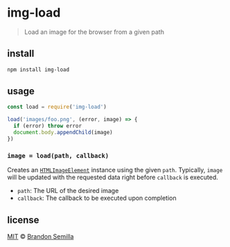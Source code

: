 # img-load
> Load an image for the browser from a given path

## install
```sh
npm install img-load
```

## usage
```js
const load = require('img-load')

load('images/foo.png', (error, image) => {
  if (error) throw error
  document.body.appendChild(image)
})
```

### `image = load(path, callback)`
Creates an [`HTMLImageElement`](https://developer.mozilla.org/en-US/docs/Web/API/HTMLImageElement/Image) instance using the given `path`. Typically, `image` will be updated with the requested data right before `callback` is executed.

- `path`: The URL of the desired image
- `callback`: The callback to be executed upon completion

## license
[MIT](https://opensource.org/licenses/MIT) © [Brandon Semilla](https://git.io/semibran)
